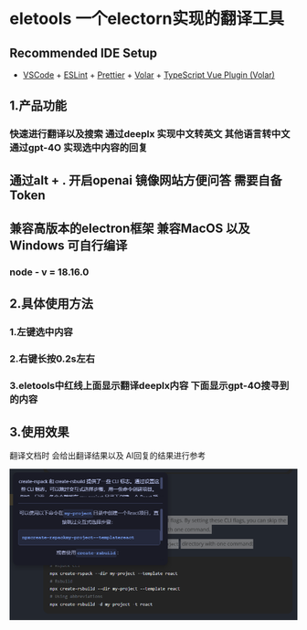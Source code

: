 # eletools 一个electorn实现的翻译工具

## Recommended IDE Setup

- [VSCode](https://code.visualstudio.com/) + [ESLint](https://marketplace.visualstudio.com/items?itemName=dbaeumer.vscode-eslint) + [Prettier](https://marketplace.visualstudio.com/items?itemName=esbenp.prettier-vscode) + [Volar](https://marketplace.visualstudio.com/items?itemName=Vue.volar) + [TypeScript Vue Plugin (Volar)](https://marketplace.visualstudio.com/items?itemName=Vue.vscode-typescript-vue-plugin)

## 1.产品功能

### 快速进行翻译以及搜索 通过deeplx 实现中文转英文 其他语言转中文 通过gpt-4O 实现选中内容的回复

## 通过alt + . 开启openai 镜像网站方便问答 需要自备Token

## 兼容高版本的electron框架 兼容MacOS 以及Windows 可自行编译

### node - v = 18.16.0

## 2.具体使用方法

### 1.左键选中内容

### 2.右键长按0.2s左右

### 3.eletools中红线上面显示翻译deeplx内容 下面显示gpt-4O搜寻到的内容

## 3.使用效果

翻译文档时 会给出翻译结果以及 AI回复的结果进行参考

![alt text](./README.assets/image.png)
